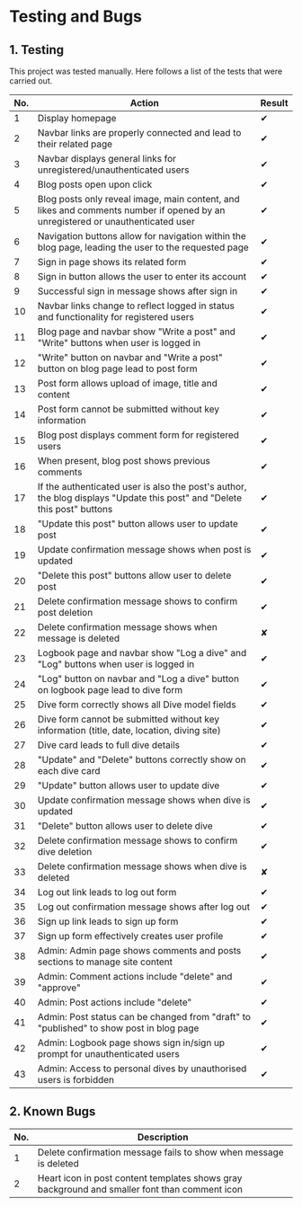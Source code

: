 # **Testing and Bugs**

## **1. Testing**

This project was tested manually. Here follows a list of the tests that were carried out.  

No. | Action | Result
-- | -- | --
1 | Display homepage | ✔︎
2 | Navbar links are properly connected and lead to their related page | ✔︎
3 | Navbar displays general links for unregistered/unauthenticated users | ✔︎
4 | Blog posts open upon click | ✔︎
5 | Blog posts only reveal image, main content, and likes and comments number if opened by an unregistered or unauthenticated user | ✔︎
6 | Navigation buttons allow for navigation within the blog page, leading the user to the requested page | ✔︎
7 | Sign in page shows its related form | ✔︎
8 | Sign in button allows the user to enter its account | ✔︎
9 | Successful sign in message shows after sign in | ✔︎
10 | Navbar links change to reflect logged in status and functionality for registered users | ✔︎
11 | Blog page and navbar show "Write a post" and "Write" buttons when user is logged in | ✔︎
12 | "Write" button on navbar and "Write a post" button on blog page lead to post form | ✔︎
13 | Post form allows upload of image, title and content | ✔︎
14 | Post form cannot be submitted without key information | ✔︎
15 | Blog post displays comment form for registered users | ✔︎
16 | When present, blog post shows previous comments | ✔︎
17 | If the authenticated user is also the post's author, the blog displays "Update this post" and "Delete this post" buttons  | ✔︎
18 | "Update this post" button allows user to update post | ✔︎
19 | Update confirmation message shows when post is updated | ✔︎
20 | "Delete this post" buttons allow user to delete post | ✔︎
21 | Delete confirmation message shows to confirm post deletion | ✔︎
22 | Delete confirmation message shows when message is deleted | ✘
23 | Logbook page and navbar show "Log a dive" and "Log" buttons when user is logged in | ✔︎
24 | "Log" button on navbar and "Log a dive" button on logbook page lead to dive form | ✔︎
25 | Dive form correctly shows all Dive model fields | ✔︎
26 | Dive form cannot be submitted without key information (title, date, location, diving site) | ✔︎
27 | Dive card leads to full dive details | ✔︎
28 | "Update" and "Delete" buttons correctly show on each dive card | ✔︎
29 | "Update" button allows user to update dive | ✔︎
30 | Update confirmation message shows when dive is updated | ✔︎
31 | "Delete" button allows user to delete dive | ✔︎
32 | Delete confirmation message shows to confirm dive deletion | ✔︎
33 | Delete confirmation message shows when dive is deleted | ✘
34 | Log out link leads to log out form | ✔︎
35 | Log out confirmation message shows after log out | ✔︎
36 | Sign up link leads to sign up form | ✔︎
37 | Sign up form effectively creates user profile | ✔︎
38 | Admin: Admin page shows comments and posts sections to manage site content | ✔︎
39 | Admin: Comment actions include "delete" and "approve" | ✔︎
40 | Admin: Post actions include "delete" | ✔︎
41 | Admin: Post status can be changed from "draft" to "published" to show post in blog page | ✔︎
42 | Admin: Logbook page shows sign in/sign up prompt for unauthenticated users | ✔︎
43 | Admin: Access to personal dives by unauthorised users is forbidden | ✔︎

## **2. Known Bugs**

No. | Description 
-- | --
1 | Delete confirmation message fails to show when message is deleted
2 | Heart icon in post content templates shows gray background and smaller font than comment icon